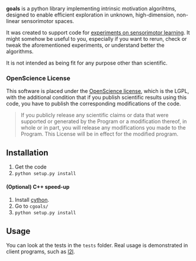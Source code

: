**goals** is a python library implementing intrinsic motivation algorihtms, designed to enable efficient exploration in unknown, high-dimension, non-linear sensorimotor spaces.

It was created to support code for  [experiments on sensorimotor learning](http://fabien.benureau.com). It might somehow be useful to you, especially if you want to rerun, check or tweak the aforementioned experiments, or understand better the algorithms. 

It is not intended as being fit for any purpose other than scientific.  

### OpenScience License

This software is placed under the [OpenScience license](http://fabien.benureau.com/openscience.html), which is the LGPL, with the additional condition that if you publish scientific results using this code, you have to publish the corresponding modifications of the code.

> If you publicly release any scientific claims or data that were supported or generated by the Program or a modification thereof, in whole or in part, you will release any modifications you made to the Program. This License will be in effect for the modified program. 

## Installation

1. Get the code
1. `python setup.py install`

#### (Optional) C++ speed-up
1. Install [cython](cython.org).
1. Go to `cgoals/`
1. `python setup.py install`

## Usage

You can look at the tests in the `tests` folder. Real usage is demonstrated in client programs, such as [l2l](https://github.com/humm/l2l).

